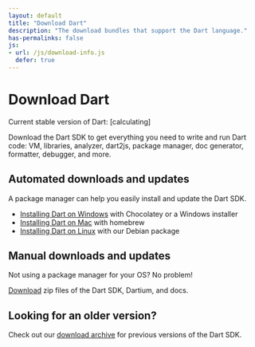 ```yaml
---
layout: default
title: "Download Dart"
description: "The download bundles that support the Dart language."
has-permalinks: false
js:
- url: /js/download-info.js
  defer: true
---
```


# Download Dart

<p>Current stable version of Dart:
<span class="editor-build-rev-stable">[calculating]</span></p>

Download the Dart SDK to get everything you need to write and run Dart code:
VM, libraries, analyzer, dart2js, package manager, doc generator,
formatter, debugger, and more.

## Automated downloads and updates

A package manager can help you easily install and update the Dart SDK.

* [Installing Dart on Windows](windows.html) with Chocolatey or a
  Windows installer
* [Installing Dart on Mac](mac.html) with homebrew
* [Installing Dart on Linux](linux.html) with our Debian package

## Manual downloads and updates

Not using a package manager for your OS? No problem!

[Download](/downloads/archive/)
zip files of the Dart SDK, Dartium, and docs.

## Looking for an older version?

Check out our [download archive](/downloads/archive/) for
previous versions of the Dart SDK.
